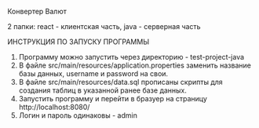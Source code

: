Конвертер Валют

2 папки: react - клиентская часть, java - серверная часть

ИНСТРУКЦИЯ ПО ЗАПУСКУ ПРОГРАММЫ

1) Программу можно запустить через директорию - test-project-java
2) В файле src/main/resources/application.properties заменить название базы данных, username и password на свои.
3) В файле src/main/resources/data.sql прописаны скрипты для создания таблиц в указанной ранее базе данных.
4) Запустить программу и перейти в бразуер на страницу http://localhost:8080/
5) Логин и пароль одинаковы - admin
